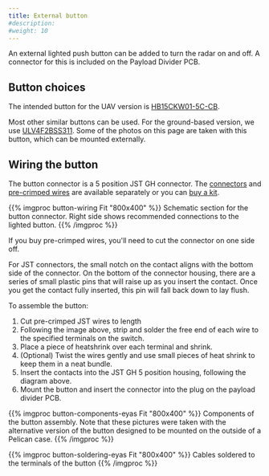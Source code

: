 ```yaml
---
title: External button
#description: 
#weight: 10
---
```


An external lighted push button can be added to turn the radar on and off. A
connector for this is included on the Payload Divider PCB.

## Button choices

The intended button for the UAV version is [HB15CKW01-5C-CB](https://www.digikey.com/en/products/detail/nkk-switches/HB15CKW01-5C-CB/1056598).

Most other similar buttons can be used. For the ground-based version, we use [ULV4F2BSS311](https://www.digikey.com/en/products/detail/e-switch/ULV4F2BSS311/5299297).
Some of the photos on this page are taken with this button, which can be mounted externally.

## Wiring the button

The button connector is a 5 position JST GH connector. The
[connectors](https://www.digikey.com/en/products/detail/jst-sales-america-inc/GHR-05V-S/807817)
and
[pre-crimped wires](https://www.digikey.com/en/products/detail/jst-sales-america-inc/AGHGH28K102/10108415)
are available separately or you can
[buy a kit](https://www.amazon.com/Pre-Crimped-Connectors-Pixhawk2-Pixracer-Silicone/dp/B07PBHN7TM/).

{{% imgproc button-wiring Fit "800x400" %}}
Schematic section for the button connector. Right side shows recommended connections to the lighted button.
{{% /imgproc %}}

If you buy pre-crimped wires, you'll need to cut the connector on one side off.

For JST connectors, the small notch on the contact aligns with the bottom side of the connector.
On the bottom of the connector housing, there are a series of small plastic pins that will
raise up as you insert the contact. Once you get the contact fully inserted, this pin will fall back down
to lay flush.

To assemble the button:

1. Cut pre-crimped JST wires to length
2. Following the image above, strip and solder the free end of each wire to the
specified terminals on the switch.
3. Place a piece of heatshrink over each terminal and shrink.
4. (Optional) Twist the wires gently and use small pieces of heat shrink to
keep them in a neat bundle.
5. Insert the contacts into the JST GH 5 position housing, following the diagram
above.
6. Mount the button and insert the connector into the plug on the payload divider PCB.

{{% imgproc button-components-eyas Fit "800x400" %}}
Components of the button assembly. Note that these pictures were taken with the
alternative version of the button designed to be mounted on the outside of a
Pelican case.
{{% /imgproc %}}

{{% imgproc button-soldering-eyas Fit "800x400" %}}
Cables soldered to the terminals of the button
{{% /imgproc %}}